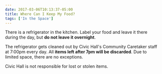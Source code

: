 ```yaml
---
date: 2017-03-06T10:13:37-05:00
title: Where Can I Keep My Food?
tags: ['In the Space']
---
```


There is a refrigerator in the kitchen. Label your food and leave it there during the day, but **do not leave it overnight**. 

The refrigerator gets cleaned out by Civic Hall's Community Caretaker staff at 7:00pm every day. All **items left after 7pm will be discarded**. Due to limited space, there are no exceptions.


Civic Hall is not responsible for lost or stolen items.
